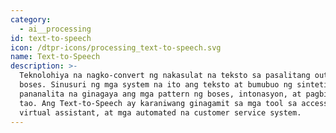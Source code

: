 ```yaml
---
category:
  - ai__processing
id: text-to-speech
icon: /dtpr-icons/processing_text-to-speech.svg
name: Text-to-Speech
description: >-
  Teknolohiya na nagko-convert ng nakasulat na teksto sa pasalitang output ng
  boses. Sinusuri ng mga system na ito ang teksto at bumubuo ng sintetikong
  pananalita na ginagaya ang mga pattern ng boses, intonasyon, at pagbigkas ng
  tao. Ang Text-to-Speech ay karaniwang ginagamit sa mga tool sa accessibility,
  virtual assistant, at mga automated na customer service system.
---
```


